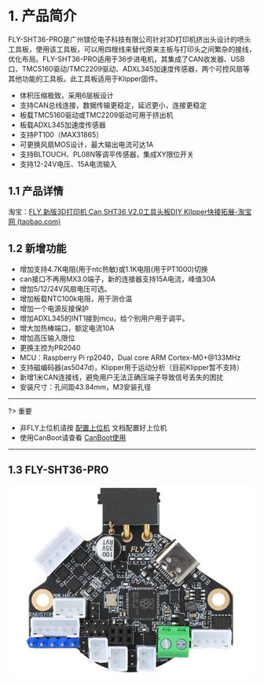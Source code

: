 # 1. 产品简介

FLY-SHT36-PRO是广州镁伦电子科技有限公司针对3D打印机挤出头设计的喷头工具板，使用该工具板，可以用四根线来替代原来主板与打印头之间繁杂的接线，优化布局。FLY-SHT36-PRO适用于36步进电机，其集成了CAN收发器、USB口、TMC5160驱动/TMC2209驱动、ADXL345加速度传感器，两个可控风扇等其他功能的工具板。此工具板适用于Klipper固件。

* 体积压缩极致，采用6层板设计
* 支持CAN总线连接，数据传输更稳定，延迟更小，连接更稳定
* 板载TMC5160驱动或TMC2209驱动可用于挤出机
* 板载ADXL345加速度传感器
* 支持PT100（MAX31865）
* 可更换风扇MOS设计，最大输出电流可达1A
* 支持BLTOUCH、PL08N等调平传感器，集成XY限位开关
* 支持12-24V电压、15A电流输入 

## 1.1 产品详情

淘宝：[FLY 新版3D打印机 Can SHT36 V2.0工具头板DIY KlIpper快接拓展-淘宝网 (taobao.com)](https://item.taobao.com/item.htm?spm=a1z10.5-c-s.w4002-23066022675.38.68de3903lHTcFZ&id=681471830368 "点击即可跳转")

## 1.2 新增功能

* 增加支持4.7K电阻(用于ntc热敏)或1.1K电阻(用于PT1000)切换
* can接口不再用MX3.0端子，新的连接器支持15A电流，峰值30A
* 增加5/12/24V风扇电压可选。
* 增加板载NTC100k电阻，用于测仓温
* 增加一个电源反接保护
* 增加ADXL345的INT1接到mcu，给个别用户用于调平。
* 增大加热棒端口，额定电流10A
* 增加高压输入限位
* 更换主控为PR2040
* MCU：Raspberry Pi rp2040，Dual core ARM Cortex-M0+@133MHz
* 支持磁编码器(as5047d)，Klipper用于运动分析（目前Klipper暂不支持）
* 新增1米CAN连接线，避免用户无法正确压端子导致信号丢失的困扰
* 安装尺寸：孔间距43.84mm，M3安装孔径


----

?> 重要

* 非FLY上位机请按 [配置上位机](/board/fly_sht_v2/piconfig "点击即可跳转") 文档配置好上位机
* 使用CanBoot请查看 [CanBoot使用](/advanced/canboot.md "点击即可跳转")

----

## 1.3 FLY-SHT36-PRO

![sht36pro](../../images/boards/fly_sht36_pro/sht36pro.png)

